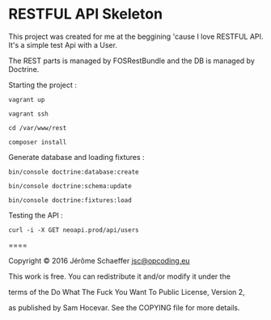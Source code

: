 RESTFUL API Skeleton
=======

This project was created for me at the beggining 'cause I love RESTFUL API. 
It's a simple test Api with a User.

The REST parts is managed by FOSRestBundle and the DB is managed by Doctrine.


Starting the project : 

`vagrant up`

`vagrant ssh` 

`cd /var/www/rest`

`composer install`
 
Generate database and loading fixtures :
 
`bin/console doctrine:database:create` 

`bin/console doctrine:schema:update` 

`bin/console doctrine:fixtures:load` 


Testing the API : 

`curl -i -X GET neoapi.prod/api/users`

====


Copyright © 2016 Jérôme Schaeffer <jsc@opcoding.eu>

This work is free. You can redistribute it and/or modify it under the

terms of the Do What The Fuck You Want To Public License, Version 2,

as published by Sam Hocevar. See the COPYING file for more details.
